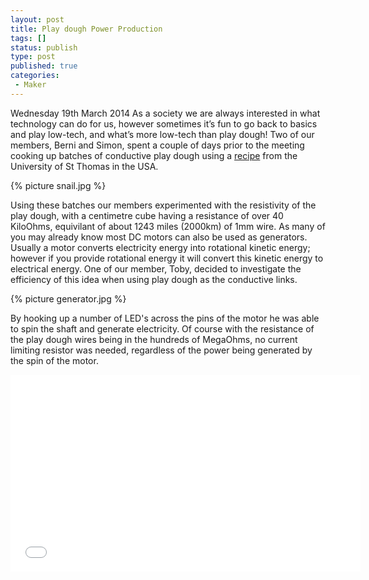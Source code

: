 ```yaml
---
layout: post
title: Play dough Power Production
tags: []
status: publish
type: post
published: true
categories:
 - Maker 
---
```

Wednesday 19th March 2014
As a society we are always interested in what technology can do for us, however sometimes it’s fun to go back to basics and play low-tech, and what’s more low-tech than play dough!
Two of our members, Berni and Simon, spent a couple of days prior to the meeting cooking up batches of conductive play dough using a [recipe](http://courseweb.stthomas.edu/apthomas/SquishyCircuits/conductiveDough.htm) from the University of St Thomas in the USA.

{% picture snail.jpg %}

Using these batches our members experimented with the resistivity of the play dough, with a centimetre cube having a resistance of over 40 KiloOhms, equivilant of about 1243 miles (2000km) of 1mm wire.
As many of you may already know most DC motors can also be used as generators. Usually a motor converts electricity energy into rotational kinetic energy; however if you provide rotational energy it will convert this kinetic energy to electrical energy.  One of our member, Toby, decided to investigate the efficiency of this idea when using play dough as the conductive links.

{% picture generator.jpg %}

By hooking up a number of LED's across the pins of the motor he was able to spin the shaft and generate electricity. Of course with the resistance of the play dough wires being in the hundreds of MegaOhms, no current limiting resistor was needed, regardless of the power being generated by the spin of the motor. 

<iframe width="560" height="315" src="//www.youtube.com/embed/wqbbvdxNTao" frameborder="0" allowfullscreen></iframe>


